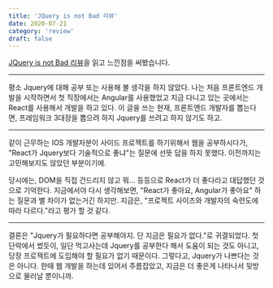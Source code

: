 ```yaml
---
title: 'JQuery is not Bad 리뷰'
date: 2020-07-21
category: 'review'
draft: false
---
```


[JQuery is not Bad 리뷰](https://medium.com/@euncho/jquery-is-not-bad-464a1861b579)을 읽고 느낀점을 써봤습니다.

---

평소 Jquery에 대해 공부 또는 사용해 볼 생각을 하지 않았다. 나는 처음 프론트엔드 개발을 시작하면서 첫 직장에서는 Angular를 사용했었고
지금 다니고 있는 곳에서는 React를 사용해서 개발을 하고 있다. 이 글을 쓰는 현재, 프론트엔드 개발자를 뽑는다면, 프레임워크 3대장을 뽑으려 하지 Jquery를 쓰려고 하지 않기도 하고.

---

같이 근무하는 IOS 개발자분이 사이드 프로젝트를 하기위해서 웹을 공부하시다가, "React가 Jquery보다 기술적으로 좋냐"는 질문에
선뜻 답을 하지 못했다. 이전까지는 고민해보지도 않았던 부분이기에.

당시에는, DOM을 직접 건드리지 않고 뭐... 등등으로 React가 더 좋다라고 대답했던 것으로 기억한다. 지금에서야 다시 생각해보면,
"React가 좋아요, Angular가 좋아요" 하는 질문과 별 차이가 없는거긴 하지만. 지금은, "프로젝트 사이즈와 개발자의 숙련도에 따라 다르다."라고 평가 할 것 같다.

---

결론은 "Jquery가 필요하다면 공부해야지. 단 지금은 필요가 없다."로 귀결되었다.
첫 단락에서 썼듯이, 일단 먹고사는데 Jquery를 공부한다 해서 도움이 되는 것도 아니고, 당장 프로젝트에 도입해야 할 필요가 없기 때문이다.
그렇다고, Jquery가 나쁘다는 것은 아니다. 한때 웹 개발을 하는데 있어서 주름잡았고, 지금은 더 좋은게 나타나서 뒷방으로 물러날 뿐이니까.
